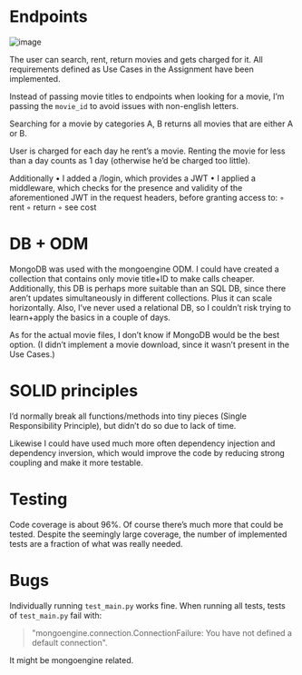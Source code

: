 # Endpoints 

![image](https://user-images.githubusercontent.com/10809024/173878887-0264c668-729e-4c0e-a53b-f5499a89820d.png)


The user can search, rent, return movies and gets charged for it.
All requirements defined as Use Cases in the Assignment have been implemented. 

Instead of passing movie titles to endpoints when looking for a movie, I’m passing the `movie_id` to avoid issues with non-english letters. 

Searching for a movie by categories A, B returns all movies that are either A or B. 

User is charged for each day he rent’s a movie. Renting the movie for less than a day counts as 1 day (otherwise he’d be charged too little).

Additionally
    • I added a /login, which provides a JWT 
    • I applied a middleware, which checks for the presence and validity of the aforementioned JWT in the request headers, before granting access to: 
        ◦ rent 
        ◦ return 
        ◦ see cost

# DB + ODM

MongoDB was used with the mongoengine ODM. 
I could have created a collection that contains only movie title+ID to make calls cheaper. Additionally, this DB is perhaps more suitable than an SQL DB, since there aren’t updates simultaneously in different collections. Plus it can scale horizontally.
Also, I’ve never used a relational DB, so I couldn’t risk trying to learn+apply the basics in a couple of days. 

As for the actual movie files, I don’t know if MongoDB would be the best option. (I didn’t implement a movie download, since it wasn’t present in the Use Cases.)

# SOLID principles 
I’d normally break all functions/methods into tiny pieces (Single Responsibility Principle), but didn’t do so due to lack of time. 

Likewise I could have used much more often dependency injection and dependency inversion, which would improve the code by reducing strong coupling and make it more testable. 

# Testing
Code coverage is about 96%. Of course there’s much more that could be tested. Despite the seemingly large coverage, the number of implemented tests are a fraction of what was really needed.

# Bugs
Individually running `test_main.py` works fine. When running all tests, tests of `test_main.py` fail with: 

> "mongoengine.connection.ConnectionFailure: You have not defined a default connection". 

It might be mongoengine related.
